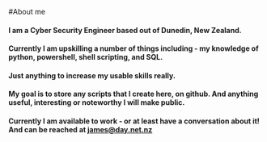 #About me

#### I am a Cyber Security Engineer based out of Dunedin, New Zealand.

#### Currently I am upskilling a number of things including - my knowledge of python, powershell, shell scripting, and SQL.
#### Just anything to increase my usable skills really. 

#### My goal is to store any scripts that I create here, on github. And anything useful, interesting or noteworthy I will make public.

#### Currently I am available to work - or at least have a conversation about it! And can be reached at james@day.net.nz

<!--
**jarmez/jarmez** is a ✨ _special_ ✨ repository because its `README.md` (this file) appears on your GitHub profile.

Here are some ideas to get you started:

- 🔭 I’m currently working on ...
- 🌱 I’m currently learning ...
- 👯 I’m looking to collaborate on ...
- 🤔 I’m looking for help with ...
- 💬 Ask me about ...
- 📫 How to reach me: ...
- 😄 Pronouns: ...
- ⚡ Fun fact: ...
-->
